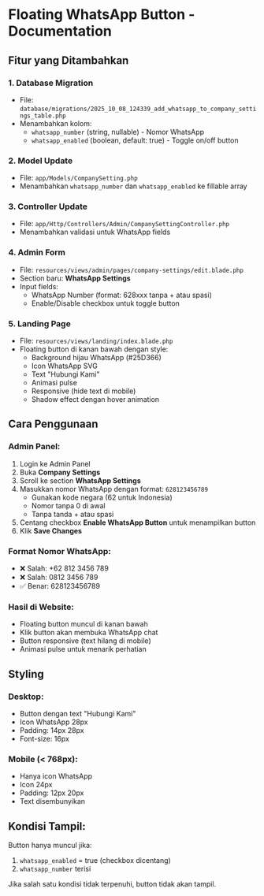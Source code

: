 # Floating WhatsApp Button - Documentation

## Fitur yang Ditambahkan

### 1. Database Migration

-   File: `database/migrations/2025_10_08_124339_add_whatsapp_to_company_settings_table.php`
-   Menambahkan kolom:
    -   `whatsapp_number` (string, nullable) - Nomor WhatsApp
    -   `whatsapp_enabled` (boolean, default: true) - Toggle on/off button

### 2. Model Update

-   File: `app/Models/CompanySetting.php`
-   Menambahkan `whatsapp_number` dan `whatsapp_enabled` ke fillable array

### 3. Controller Update

-   File: `app/Http/Controllers/Admin/CompanySettingController.php`
-   Menambahkan validasi untuk WhatsApp fields

### 4. Admin Form

-   File: `resources/views/admin/pages/company-settings/edit.blade.php`
-   Section baru: **WhatsApp Settings**
-   Input fields:
    -   WhatsApp Number (format: 628xxx tanpa + atau spasi)
    -   Enable/Disable checkbox untuk toggle button

### 5. Landing Page

-   File: `resources/views/landing/index.blade.php`
-   Floating button di kanan bawah dengan style:
    -   Background hijau WhatsApp (#25D366)
    -   Icon WhatsApp SVG
    -   Text "Hubungi Kami"
    -   Animasi pulse
    -   Responsive (hide text di mobile)
    -   Shadow effect dengan hover animation

## Cara Penggunaan

### Admin Panel:

1. Login ke Admin Panel
2. Buka **Company Settings**
3. Scroll ke section **WhatsApp Settings**
4. Masukkan nomor WhatsApp dengan format: `628123456789`
    - Gunakan kode negara (62 untuk Indonesia)
    - Nomor tanpa 0 di awal
    - Tanpa tanda + atau spasi
5. Centang checkbox **Enable WhatsApp Button** untuk menampilkan button
6. Klik **Save Changes**

### Format Nomor WhatsApp:

-   ❌ Salah: +62 812 3456 789
-   ❌ Salah: 0812 3456 789
-   ✅ Benar: 628123456789

### Hasil di Website:

-   Floating button muncul di kanan bawah
-   Klik button akan membuka WhatsApp chat
-   Button responsive (text hilang di mobile)
-   Animasi pulse untuk menarik perhatian

## Styling

### Desktop:

-   Button dengan text "Hubungi Kami"
-   Icon WhatsApp 28px
-   Padding: 14px 28px
-   Font-size: 16px

### Mobile (< 768px):

-   Hanya icon WhatsApp
-   Icon 24px
-   Padding: 12px 20px
-   Text disembunyikan

## Kondisi Tampil:

Button hanya muncul jika:

1. `whatsapp_enabled` = true (checkbox dicentang)
2. `whatsapp_number` terisi

Jika salah satu kondisi tidak terpenuhi, button tidak akan tampil.

